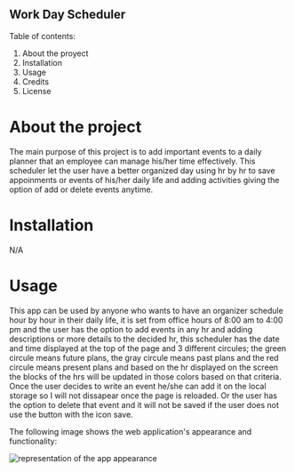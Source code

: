 ## Work Day Scheduler ##

Table of  contents:

1. About the proyect
2. Installation
3. Usage
4. Credits
5. License

# About the project #

The main purpose of this project is to add important events to a daily planner that an employee can manage his/her time effectively. This scheduler let the user have a better organized day using hr by hr to save appoinments or events of his/her daily life and adding activities giving the option of add or delete events anytime.

# Installation # 

N/A

# Usage #

This app can be used by anyone who wants to have an organizer schedule hour by hour in their daily life, it is set from  office hours of 8:00 am to 4:00 pm and the user has the option to add events in any hr and adding descriptions or more details to the decided hr, this scheduler has the date and time displayed at the top of the page and 3 different circules; the green circule means future plans, the gray circule means past plans and the red circule means present plans and based on the hr displayed on the screen the blocks of the hrs will be updated in those colors based on that criteria. Once the user decides to write an event he/she can add it on the local storage so I will not dissapear once the page is reloaded. Or the user has the option to delete that event and it will not be saved if the user does not use the button with the icon save. 

The following image shows the web application's appearance and functionality:

![representation of the app appearance]()